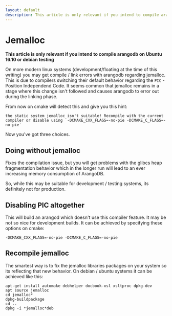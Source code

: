 ```yaml
---
layout: default
description: This article is only relevant if you intend to compile arangodb on Ubuntu 16
---
```

Jemalloc
========

**This article is only relevant if you intend to compile arangodb on Ubuntu 16.10 or debian testing**

On more modern linux systems (development/floating at the time of this writing) you may get compile / link errors with arangodb regarding jemalloc.
This is due to compilers switching their default behavior regarding the `PIC` - Position Independend Code. 
It seems common that jemalloc remains in a stage where this change isn't followed and causes arangodb to error out during the linking phase.

From now on cmake will detect this and give you this hint:

    the static system jemalloc isn't suitable! Recompile with the current compiler or disable using `-DCMAKE_CXX_FLAGS=-no-pie -DCMAKE_C_FLAGS=-no-pie`

Now you've got three choices.

Doing without jemalloc
----------------------

Fixes the compilation issue, but you will get problems with the glibcs heap fragmentation behavior which in the longer run will lead to an ever increasing memory consumption of ArangoDB. 

So, while this may be suitable for development / testing systems, its definitely not for production.

Disabling PIC altogether
------------------------

This will build an arangod which doesn't use this compiler feature. It may be not so nice for development builds. It can be achieved by specifying these options on cmake:

    -DCMAKE_CXX_FLAGS=-no-pie -DCMAKE_C_FLAGS=-no-pie

Recompile jemalloc
------------------

The smartest way is to fix the jemalloc libraries packages on your system so its reflecting that new behavior. On debian / ubuntu systems it can be achieved like this:

    apt-get install automake debhelper docbook-xsl xsltproc dpkg-dev
    apt source jemalloc
    cd jemalloc*
    dpkg-buildpackage
    cd ..
    dpkg -i *jemalloc*deb
